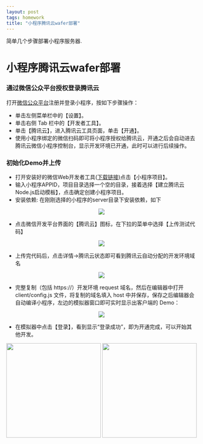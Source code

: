 ```yaml
---
layout: post
tags: homework
title: "小程序腾讯云wafer部署"
---
```

简单几个步骤部署小程序服务器.

# 小程序腾讯云wafer部署
### 通过微信公众平台授权登录腾讯云
打开[微信公众平台](https://mp.weixin.qq.com/)注册并登录小程序，按如下步骤操作：

- 单击左侧菜单栏中的【设置】。
- 单击右侧 Tab 栏中的【开发者工具】。
- 单击【腾讯云】，进入腾讯云工具页面，单击【开通】。
- 使用小程序绑定的微信扫码即可将小程序授权给腾讯云，开通之后会自动进去腾讯云微信小程序控制台，显示开发环境已开通，此时可以进行后续操作。

### 初始化Demo并上传
- 打开安装好的微信Web开发者工具([下载链接](https://mp.weixin.qq.com/debug/wxadoc/dev/devtools/download.html))点击【小程序项目】。
- 输入小程序APPID，项目目录选择一个空的目录，接着选择【建立腾讯云Node.js启动模板】，点击确定创建小程序项目。
- 安装依赖: 在刚刚选择的小程序的server目录下安装依赖，如下
<center>
	<img src="https://github.com/Heimzeng/Heimzeng.github.io/blob/master/assets/img/post/waferGettingStart/1529830930428.png?raw=true">
</center>

- 点击微信开发平台界面的【腾讯云】图标，在下拉的菜单中选择【上传测试代码】
<center>
	<img src="https://github.com/Heimzeng/Heimzeng.github.io/blob/master/assets/img/post/waferGettingStart/1529830757488.png?raw=true">
</center>

- 上传完代码后，点击详情->腾讯云状态即可看到腾讯云自动分配的开发环境域名
<center>
	<img src="https://github.com/Heimzeng/Heimzeng.github.io/blob/master/assets/img/post/waferGettingStart/1529831238435.png?raw=true">
</center>

- 完整复制（包括 https://）开发环境 request 域名，然后在编辑器中打开 client/config.js 文件，将复制的域名填入 host 中并保存，保存之后编辑器会自动编译小程序，左边的模拟器窗口即可实时显示出客户端的 Demo：
<center>
	<img src="https://github.com/Heimzeng/Heimzeng.github.io/blob/master/assets/img/post/waferGettingStart/1529831701295.png?raw=true">
</center>

- 在模拟器中点击【登录】，看到显示“登录成功”，即为开通完成，可以开始其他开发。
<center>
	<img src="https://github.com/Heimzeng/Heimzeng.github.io/blob/master/assets/img/post/waferGettingStart/1529831751696.png?raw=true" width="250px"> <img src="https://github.com/Heimzeng/Heimzeng.github.io/blob/master/assets/img/post/waferGettingStart/1529831812170.png?raw=true" width="250px"> 
</center>